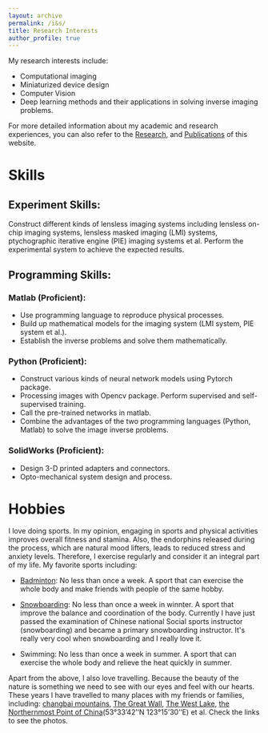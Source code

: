 ```yaml
---
layout: archive
permalink: /i&s/
title: Research Interests
author_profile: true
---
```


My research interests include: 
+ Computational imaging
+ Miniaturized device design
+ Computer Vision
+ Deep learning methods and their applications in solving inverse imaging problems.

For more detailed information about my academic and research experiences, you can also refer to the [Research](../_pages/research.md), and  [Publications](../_pages/publications.md) of this website.

# Skills

## Experiment Skills:

Construct different kinds of lensless imaging systems including lensless on-chip imaging systems, lensless masked imaging (LMI) systems, ptychographic iterative engine (PIE) imaging systems et al. Perform the experimental system to achieve the expected results.

## Programming Skills:

### Matlab (Proficient):
+ Use programming language to reproduce physical processes.
+ Build up mathematical models for the imaging system (LMI system, PIE system et al.).
+ Establish the inverse problems and solve them mathematically.

### Python (Proficient):
+ Construct various kinds of neural network models using Pytorch package.
+ Processing images with Opencv package. Perform supervised and self-supervised training.
+ Call the pre-trained networks in matlab.
+ Combine the advantages of the two programming languages (Python, Matlab) to solve the image inverse problems.

### SolidWorks (Proficient):
+ Design 3-D printed adapters and connectors.
+ Opto-mechanical system design and process.

# Hobbies

I love doing sports. In my opinion, engaging in sports and physical activities improves overall fitness and stamina. Also, the endorphins released during the process, which are natural mood lifters, leads to reduced stress and anxiety levels. Therefore, I exercise regularly and consider it an integral part of my life. My favorite sports including:

+ [Badminton](../vlogs/badminton.md): No less than once a week. A sport that can exercise the whole body and make friends with people of the same hobby.

+ [Snowboarding](../news/snowboarding.md): No less than once a week in winnter. A sport that improve the balance and coordination of the body. Currently I have just passed the examination of Chinese national Social sports instructor (snowboarding) and became a primary snowboarding instructor. It's really very cool when snowboarding and I really love it.

+ Swimming: No less than once a week in summer. A sport that can exercise the whole body and relieve the heat quickly in summer.

Apart from the above, I also love travelling. Because the beauty of the nature is something we need to see with our eyes and feel with our hearts. These years I have travelled to many places with my friends or families, including: [changbai mountains](../vlogs/changbai.md), [The Great Wall](../vlogs/changcheng.md), [The West Lake](../vlogs/xihu.md), [the Northernmost Point of China](../news/north_point.md)(53°33’42’‘N 123°15’30’‘E) et al. Check the links to see the photos.


